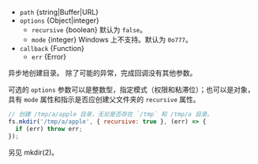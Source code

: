 <!-- YAML
added: v0.1.8
changes:
  - version: v10.12.0
    pr-url: https://github.com/nodejs/node/pull/21875
    description: The second argument can now be an `options` object with
                 `recursive` and `mode` properties.
  - version: v10.0.0
    pr-url: https://github.com/nodejs/node/pull/12562
    description: The `callback` parameter is no longer optional. Not passing
                 it will throw a `TypeError` at runtime.
  - version: v7.6.0
    pr-url: https://github.com/nodejs/node/pull/10739
    description: The `path` parameter can be a WHATWG `URL` object using `file:`
                 protocol. Support is currently still *experimental*.
  - version: v7.0.0
    pr-url: https://github.com/nodejs/node/pull/7897
    description: The `callback` parameter is no longer optional. Not passing
                 it will emit a deprecation warning with id DEP0013.
-->

* `path` {string|Buffer|URL}
* `options` {Object|integer}
  * `recursive` {boolean} 默认为 `false`。
  * `mode` {integer} Windows 上不支持。默认为 `0o777`。
* `callback` {Function}
  * `err` {Error}

异步地创建目录。
除了可能的异常，完成回调没有其他参数。

可选的 `options` 参数可以是整数型，指定模式（权限和粘滞位）；也可以是对象，具有 `mode` 属性和指示是否应创建父文件夹的 `recursive` 属性。

```js
// 创建 /tmp/a/apple 目录，无论是否存在 `/tmp` 和 /tmp/a 目录。
fs.mkdir('/tmp/a/apple', { recursive: true }, (err) => {
  if (err) throw err;
});
```

另见 mkdir(2)。

